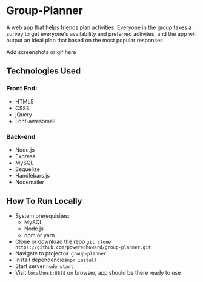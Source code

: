 # Group-Planner
A web app that helps friends plan activities. Everyone in the group takes a survey to get everyone's availability and preferred activites, and the app will output an ideal plan that based on the most popular responses 

Add screenshots or gif here

## Technologies Used
### Front End:
* HTML5
* CSS3
* jQuery
* Font-awesome?

### Back-end
* Node.js
* Express
* MySQL
* Sequelize
* Handlebars.js
* Nodemailer

## How To Run Locally
* System prerequisites:
    * MySQL
    * Node.js
    * npm or yarn
* Clone or download the repo `git clone https://github.com/poweredhoward/group-planner.git`
* Navigate to project`cd group-planner`
* Install dependencies`npm install`
* Start server `node start`
* Visit `localhost:8888` on browser, app should be there ready to use

